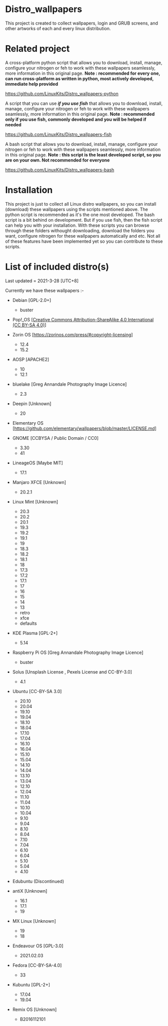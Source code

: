 # Distro_wallpapers
This project is created to collect wallpapers, login and GRUB screens, and other artworks of each and every linux distribution.

# Related project
A cross-platform python script that allows you to download, install, manage, configure your nitrogen or feh to work with these wallpapers seamlessly, more information in this original page. **Note : recommended for every one, can run cross-platform as written in python, most actively developed, immediate help provided**

https://github.com/LinuxKits/Distro_wallpapers-python <br>

A script that you can use ***if you use fish*** that allows you to download, install, manage, configure your nitrogen or feh to work with these wallpapers seamlessly, more information in this original page. **Note : recommended only if you use fish, commonly developed and you will be helped if needed**

https://github.com/LinuxKits/Distro_wallpapers-fish

A bash script that allows you to download, install, manage, configure your nitrogen or feh to work with these wallpapers seamlessly, more information in this original page. **Note : this script is the least developed script, so you are on your own. Not recommended for everyone**

https://github.com/LinuxKits/Distro_wallpapers-bash

# Installation
This project is just to collect all Linux distro wallpapers, so you can install (download) these wallpapers using the scripts mentioned above. The python script is recommended as it's the one most developed. The bash script is a bit behind on development. But if you use fish, then the fish script can help you with your installation. With these scripts you can browse through these folders withought downloading, download the folders you want, configure nitrogen for these wallpapers automatically and etc. Not all of these features have been implemented yet so you can contribute to these scripts. 

# List of included distro(s)
Last updated = 2021-3-28 [UTC+8]

Currently we have these wallpapers :- 

- Debian [GPL-2.0+]
  - buster

-  Pop!_OS [[Creative Commons Attribution-ShareAlike 4.0 International (CC BY-SA 4.0)](https://creativecommons.org/licenses/by-sa/4.0/)]

- Zorin OS [https://zorinos.com/press/#copyright-licensing]
  - 12.4
  - 15.2

- AOSP [APACHE2]
  - 10
  - 12.1

- bluelake [Greg Annandale Photography Image Licence]
  - 2.3

- Deepin [Unknown]
  - 20

- Elementary OS [https://github.com/elementary/wallpapers/blob/master/LICENSE.md]

- GNOME [CCBYSA / Public Domain / CC0]
  - 3.30
  - 41

- LineageOS [Maybe MIT]
  - 17.1

- Manjaro XFCE [Unknown]
  - 20.2.1

- Linux Mint [Unknown]
  - 20.3
  - 20.2
  - 20.1
  - 19.3
  - 19.2
  - 19.1
  - 19
  - 18.3
  - 18.2
  - 18.1
  - 18
  - 17.3
  - 17.2
  - 17.1
  - 17
  - 16
  - 15
  - 14
  - 13
  - retro
  - xfce
  - defaults

- KDE Plasma [GPL-2+]
  - 5.14

- Raspberry Pi OS [Greg Annandale Photography Image Licence]
  - buster

- Solus [Unsplash License , Pexels License and CC-BY-3.0]
  - 4.1

- Ubuntu [CC-BY-SA 3.0]
  - 20.10
  - 20.04
  - 19.10
  - 19.04
  - 18.10
  - 18.04
  - 17.10
  - 17.04
  - 16.10
  - 16.04
  - 15.10
  - 15.04
  - 14.10
  - 14.04
  - 13.10
  - 13.04
  - 12.10
  - 12.04
  - 11.10
  - 11.04
  - 10.10
  - 10.04
  - 9.10
  - 9.04
  - 8.10
  - 8.04
  - 7.10
  - 7.04
  - 6.10
  - 6.04
  - 5.10
  - 5.04
  - 4.10
  
- Edubuntu (Discontinued) 
  
- antiX [Unknown]
  - 16.1
  - 17.1
  - 19
  
- MX Linux [Unknown]
  - 19
  - 18

- Endeavour OS [GPL-3.0]
  - 2021.02.03
  
- Fedora [CC-BY-SA-4.0]
  - 33

- Kubuntu [GPL-2+]
  - 17.04
  - 19.04

- Remix OS [Unknown]
  - B2016112101
